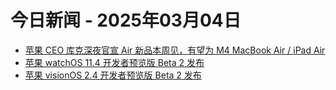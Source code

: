 # 今日新闻 - 2025年03月04日
- [苹果 CEO 库克深夜官宣 Air 新品本周见，有望为 M4 MacBook Air / iPad Air](https://www.ithome.com/0/835/114.htm)
- [苹果 watchOS 11.4 开发者预览版 Beta 2 发布](https://www.ithome.com/0/835/118.htm)
- [苹果 visionOS 2.4 开发者预览版 Beta 2 发布](https://www.ithome.com/0/835/117.htm)
